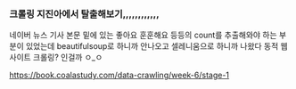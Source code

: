 ### 크롤링 지진아에서 탈출해보기,,,,,,,,,,,, 

네이버 뉴스 기사 본문 밑에 있는 좋아요 훈훈해요 등등의 count를 추출해와야 하는 부분이 있었는데 beautifulsoup로 하니까 안나오고 셀레니움으로 하니까 나왔다
동적 웹사이트 크롤링? 인걸까 ㅇ_ㅇ

https://book.coalastudy.com/data-crawling/week-6/stage-1 
